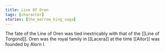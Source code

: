 ```yaml
---
title: Line Of Oren
tags: [character]
stories: [the_marrow_king_saga]
---
```


The fate of the Line of Oren was tied inextricably with that of the [[Line of Torgond]]. Oren was the royal family in [[Lacera]] at the time [[Altor]] was founded by Alorn I.